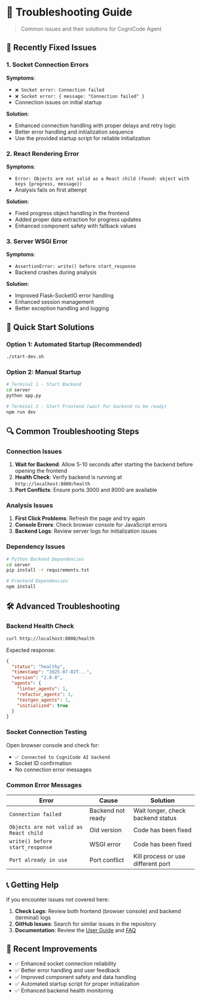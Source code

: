 # 🔧 Troubleshooting Guide

> Common issues and their solutions for CogniCode Agent

## 🚨 Recently Fixed Issues

### 1. Socket Connection Errors
**Symptoms**: 
- `❌ Socket error: Connection failed`
- `❌ Socket error: { message: "Connection failed" }`
- Connection issues on initial startup

**Solution**: 
- Enhanced connection handling with proper delays and retry logic
- Better error handling and initialization sequence
- Use the provided startup script for reliable initialization

### 2. React Rendering Error
**Symptoms**:
- `Error: Objects are not valid as a React child (found: object with keys {progress, message})`
- Analysis fails on first attempt

**Solution**:
- Fixed progress object handling in the frontend
- Added proper data extraction for progress updates
- Enhanced component safety with fallback values

### 3. Server WSGI Error
**Symptoms**:
- `AssertionError: write() before start_response`
- Backend crashes during analysis

**Solution**:
- Improved Flask-SocketIO error handling
- Enhanced session management
- Better exception handling and logging

## 🚀 Quick Start Solutions

### Option 1: Automated Startup (Recommended)
```bash
./start-dev.sh
```

### Option 2: Manual Startup
```bash
# Terminal 1 - Start Backend
cd server
python app.py

# Terminal 2 - Start Frontend (wait for backend to be ready)
npm run dev
```

## 🔍 Common Troubleshooting Steps

### Connection Issues
1. **Wait for Backend**: Allow 5-10 seconds after starting the backend before opening the frontend
2. **Health Check**: Verify backend is running at `http://localhost:8000/health`
3. **Port Conflicts**: Ensure ports 3000 and 8000 are available

### Analysis Issues
1. **First Click Problems**: Refresh the page and try again
2. **Console Errors**: Check browser console for JavaScript errors
3. **Backend Logs**: Review server logs for initialization issues

### Dependency Issues
```bash
# Python Backend Dependencies
cd server
pip install -r requirements.txt

# Frontend Dependencies  
npm install
```

## 🛠️ Advanced Troubleshooting

### Backend Health Check
```bash
curl http://localhost:8000/health
```

Expected response:
```json
{
  "status": "healthy",
  "timestamp": "2025-07-02T...",
  "version": "2.0.0",
  "agents": {
    "linter_agents": 1,
    "refactor_agents": 1,
    "testgen_agents": 1,
    "initialized": true
  }
}
```

### Socket Connection Testing
Open browser console and check for:
- `✅ Connected to CogniCode AI backend`
- Socket ID confirmation
- No connection error messages

### Common Error Messages

| Error | Cause | Solution |
|-------|-------|----------|
| `Connection failed` | Backend not ready | Wait longer, check backend status |
| `Objects are not valid as React child` | Old version | Code has been fixed |
| `write() before start_response` | WSGI error | Code has been fixed |
| `Port already in use` | Port conflict | Kill process or use different port |

## 📞 Getting Help

If you encounter issues not covered here:

1. **Check Logs**: Review both frontend (browser console) and backend (terminal) logs
2. **GitHub Issues**: Search for similar issues in the repository
3. **Documentation**: Review the [User Guide](./basic-usage.md) and [FAQ](./faq.md)

## 🔄 Recent Improvements

- ✅ Enhanced socket connection reliability
- ✅ Better error handling and user feedback  
- ✅ Improved component safety and data handling
- ✅ Automated startup script for proper initialization
- ✅ Enhanced backend health monitoring
